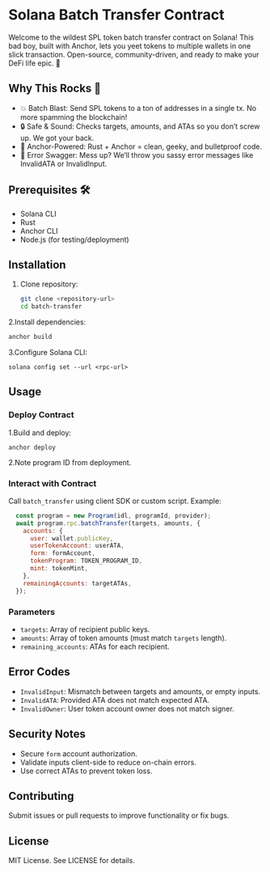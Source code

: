 # Solana Batch Transfer Contract

Welcome to the wildest SPL token batch transfer contract on Solana! This bad boy, built with Anchor, lets you yeet tokens to multiple wallets in one slick transaction. Open-source, community-driven, and ready to make your DeFi life epic. 🌌

## Why This Rocks 🎉
- 💥 Batch Blast: Send SPL tokens to a ton of addresses in a single tx. No more spamming the blockchain!
- 🔒 Safe & Sound: Checks targets, amounts, and ATAs so you don’t screw up. We got your back.
- 🦀 Anchor-Powered: Rust + Anchor = clean, geeky, and bulletproof code.
- 🚨 Error Swagger: Mess up? We’ll throw you sassy error messages like InvalidATA or InvalidInput.

## Prerequisites 🛠️
- Solana CLI
- Rust
- Anchor CLI
- Node.js (for testing/deployment)

## Installation
1. Clone repository:
   ```bash
   git clone <repository-url>
   cd batch-transfer
   ```
   
2.Install dependencies:
   ```bash
   anchor build
   ```

3.Configure Solana CLI:
  ```base
  solana config set --url <rpc-url>
  ```

## Usage
### Deploy Contract
1.Build and deploy:
  ```base
  anchor deploy
  ```

2.Note program ID from deployment.

### Interact with Contract
Call ```batch_transfer``` using client SDK or custom script. Example:

```javascript
  const program = new Program(idl, programId, provider);
  await program.rpc.batchTransfer(targets, amounts, {
    accounts: {
      user: wallet.publicKey,
      userTokenAccount: userATA,
      form: formAccount,
      tokenProgram: TOKEN_PROGRAM_ID,
      mint: tokenMint,
    },
    remainingAccounts: targetATAs,
  }); 
```
     
### Parameters
- ```targets```: Array of recipient public keys.
- ```amounts```: Array of token amounts (must match ```targets``` length).
- ```remaining_accounts```: ATAs for each recipient.

## Error Codes
- ```InvalidInput```: Mismatch between targets and amounts, or empty inputs.
- ```InvalidATA```: Provided ATA does not match expected ATA.
- ```InvalidOwner```: User token account owner does not match signer.

## Security Notes
- Secure ```form``` account authorization.
- Validate inputs client-side to reduce on-chain errors.
- Use correct ATAs to prevent token loss.

## Contributing
Submit issues or pull requests to improve functionality or fix bugs.

## License
MIT License. See LICENSE for details.
